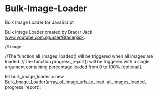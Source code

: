 # Bulk-Image-Loader
Bulk Image Loader for JavaScript

Bulk Image Loader created by Bracer Jack.
www.youtube.com.sg/user/Bracerjack.

//Usage:

//The function all_images_loaded() will be triggered when all images are loaded.
//The function progress_report() will be triggered with a single argument containing percentage loaded from 0 to 100% [optional].

let bulk_image_loader = new Bulk_Image_Loader(array_of_image_urls_to_load, all_images_loaded, progress_report);

